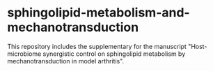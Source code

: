 # sphingolipid-metabolism-and-mechanotransduction
This repository includes the supplementary for the manuscript "Host-microbiome synergistic control on sphingolipid metabolism by mechanotransduction in model arthritis".
